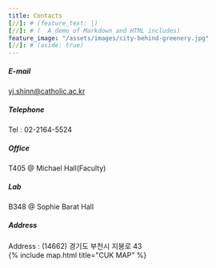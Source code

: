 ```yaml
---
title: Contacts
[//]: # (feature_text: |)
[//]: # (  A demo of Markdown and HTML includes)
feature_image: "/assets/images/city-behind-greenery.jpg"
[//]: # (aside: true)
---
```


##### E-mail
yj.shinn@catholic.ac.kr

##### Telephone
Tel : 02-2164-5524

##### Office
T405 @ Michael Hall(Faculty)

##### Lab
B348 @ Sophie Barat Hall

##### Address
Address : (14662) 경기도 부천시 지봉로 43
<br>
{% include map.html title="CUK MAP" %}
<br>
<br>